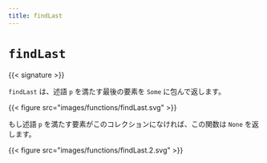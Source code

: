 ```yaml
---
title: findLast
---
```


# `findLast`

{{< signature >}}

`findLast` は、述語 `p` を満たす最後の要素を `Some` に包んで返します。

{{< figure src="images/functions/findLast.svg" >}}

もし述語 `p` を満たす要素がこのコレクションになければ、この関数は `None` を返します。

{{< figure src="images/functions/findLast.2.svg" >}}
